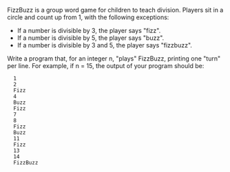 FizzBuzz is a group word game for children to teach division.
  Players sit in a circle and count up from 1, with the following exceptions:

  * If a number is divisible by 3, the player says "fizz".
  * If a number is divisible by 5, the player says "buzz".
  * If a number is divisible by 3 and 5, the player says "fizzbuzz".

  Write a program that, for an integer n, "plays" FizzBuzz, printing one "turn" per line.
  For example, if n = 15, the output of your program should be:

```
  1
  2
  Fizz
  4
  Buzz
  Fizz
  7
  8
  Fizz
  Buzz
  11
  Fizz
  13
  14
  FizzBuzz
  ```
